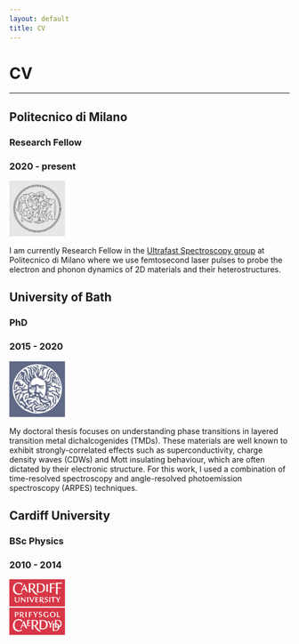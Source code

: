 ```yaml
---
layout: default
title: CV
---
```


# CV

* * *

## Politecnico di Milano
### Research Fellow
### 2020 - present

<p align="left">
  <img width="100" height="100" src="/images/polimi.jpg">
</p>

I am currently Research Fellow in the [Ultrafast Spectroscopy group](https://www.femtosecond.fisi.polimi.it/) at Politecnico di Milano where we use femtosecond laser pulses to probe the electron and phonon dynamics of 2D materials and their heterostructures.

## University of Bath
### PhD
### 2015 - 2020

<p align="left">
  <img width="100" height="100" src="/images/bath.jpg">
</p>

My doctoral thesis focuses on understanding phase transitions in layered transition metal dichalcogenides (TMDs). These materials are well known to exhibit strongly-correlated effects such as superconductivity, charge density waves (CDWs) and Mott insulating behaviour, which are often dictated by their electronic structure. For this work, I used a combination of time-resolved spectroscopy and angle-resolved photoemission spectroscopy (ARPES) techniques.

## Cardiff University
### BSc Physics
### 2010 - 2014

<p align="left">
  <img width="100" height="100" src="/images/cardiff.jpg">
</p>

